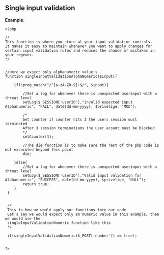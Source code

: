 
Single input validation
-------

**Example:**

    <?php
	
	/*
	This function is where you store al your input validation controls. 
	It makes it easy to maintain whenever you want to apply changes for 
	certain input validation roles and reduces the chance of mistakes in your regexes.
	*/
	
	
	//Here we expect only alphanumeric value's
	function singleInputValidationAlphaNumeric($input){
	
		if(!preg_match("/^[a-zA-Z0-9]+$/", $input){
		
			//Set a log for whenever there is unexpected userinput with a threat level
			setLog($_SESSION['userID'],"invalid expected input Alphanumeric", "FAIL", date(dd-mm-yyyy), $privelige, "MOD");
	
			/*
			Set counter if counter hits 3 the users session must terminated
			After 3 session terminations the user acount must be blocked
			*/			
			setCounter(1);
			
			//The die function is to make sure the rest of the php code is not excecuted beyond this point
			die;
			
		}else{
			//Set a log for whenever there is unexpected userinput with a threat level
			setLog($_SESSION['userID'],"Valid input validation for Alphanumeric", "SUCCESS", date(dd-mm-yyyy), $privelige, "NULL");
			return true;
		}
     }
    
     
     /*
     This is how we would apply our functions into our code.
	 Let's say we would expect only an numeric value in this example, than we would use the 
	 singleInputValidationNumeric function like this
	 */
	 
	 if(singleInputValidationNumeric($_POST['number']) == true);
	 
     
	?>
